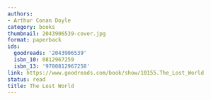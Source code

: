 ```yaml
---
authors:
- Arthur Conan Doyle
category: books
thumbnail: 2043906539-cover.jpg
format: paperback
ids:
  goodreads: '2043906539'
  isbn_10: 0812967259
  isbn_13: '9780812967258'
link: https://www.goodreads.com/book/show/10155.The_Lost_World
status: read
title: The Lost World
---
```

